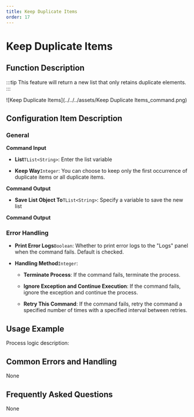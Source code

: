 ```yaml
---
title: Keep Duplicate Items
order: 17
---
```


# Keep Duplicate Items

## Function Description

:::tip 
This feature will return a new list that only retains duplicate elements.
:::

![Keep Duplicate Items](../../../assets/Keep Duplicate Items_command.png)

## Configuration Item Description

### General

**Command Input**

- **List**`TList<String>`: Enter the list variable

- **Keep Way**`Integer`: You can choose to keep only the first occurrence of duplicate items or all duplicate items.


**Command Output**

- **Save List Object To**`TList<String>`: Specify a variable to save the new list


**Command Output**

### Error Handling

- **Print Error Logs**`Boolean`: Whether to print error logs to the "Logs" panel when the command fails. Default is checked. 

- **Handling Method**`Integer`:

    - **Terminate Process**: If the command fails, terminate the process.

    - **Ignore Exception and Continue Execution**: If the command fails, ignore the exception and continue the process.

    - **Retry This Command**: If the command fails, retry the command a specified number of times with a specified interval between retries.

## Usage Example

Process logic description:

## Common Errors and Handling

None

## Frequently Asked Questions

None

